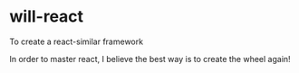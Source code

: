 # will-react
To create a react-similar framework

In order to master react, I believe the best way is to create the wheel again!
